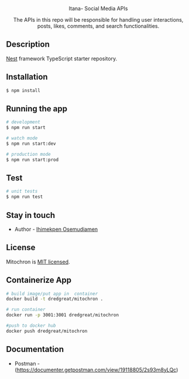 <p align="center">
  Itana- Social Media APIs
</p>

  <p align="center">The APIs  in this repo will be responsible for handling user interactions, posts, likes, comments, and search functionalities.</p>
    <p align="center">


## Description

[Nest](https://github.com/nestjs/nest) framework TypeScript starter repository.

## Installation

```bash
$ npm install
```

## Running the app

```bash
# development
$ npm run start

# watch mode
$ npm run start:dev

# production mode
$ npm run start:prod
```

## Test

```bash
# unit tests
$ npm run test
```

## Stay in touch

- Author - [Ihimekpen Osemudiamen](https://github.com/IHIMEKPEN)

## License

  Mitochron is [MIT licensed](https://github.com/nestjs/nest/blob/master/LICENSE).

 ## Containerize App

```bash
# build image/put app in  container
docker build -t dredgreat/mitochron .
```

```bash
# run container
docker run -p 3001:3001 dredgreat/mitochron
```

```bash
#push to docker hub
docker push dredgreat/mitochron
```
## Documentation

- Postman - (https://documenter.getpostman.com/view/19118805/2s93m8yLQc)
